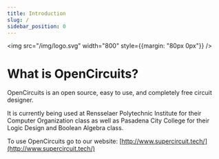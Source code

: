 ```yaml
---
title: Introduction
slug: /
sidebar_position: 0
---
```


<img src="/img/logo.svg" width="800" style={{margin: "80px 0px"}} />


# What is OpenCircuits?

OpenCircuits is an open source, easy to use, and completely free circuit designer.

It is currently being used at Rensselaer Polytechnic Institute for their Computer Organization class as well as Pasadena City College for their Logic Design and Boolean Algebra class.

To use OpenCircuits go to our website: [http://www.supercircuit.tech/](http://www.supercircuit.tech/)


